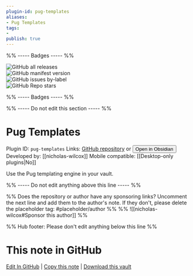 ```yaml
---
plugin-id: pug-templates
aliases:
- Pug Templates
tags: 
- 
publish: true
---
```


%% ----- Badges ----- %%

![GitHub all releases](https://img.shields.io/github/downloads/nicholas-wilcox/pug-templates-obsidian-plugin/total?color=573E7A&logo=github&style=for-the-badge)   
![GitHub manifest version](https://img.shields.io/github/manifest-json/v/nicholas-wilcox/pug-templates-obsidian-plugin?color=573E7A&logo=github&style=for-the-badge)   
![GitHub issues by-label](https://img.shields.io/github/issues/nicholas-wilcox/pug-templates-obsidian-plugin/help%20wanted?color=573E7A&logo=github&style=for-the-badge)   
![GitHub Repo stars](https://img.shields.io/github/stars/nicholas-wilcox/pug-templates-obsidian-plugin?color=573E7A&logo=github&style=for-the-badge)

%% ----- Badges ----- %%

%% ----- Do not edit this section ----- %%

# Pug Templates

Plugin ID: `pug-templates`
Links: [GitHub repository](https://github.com/nicholas-wilcox/pug-templates-obsidian-plugin) or [<button id=HH>Open in Obsidian</button>](obsidian://show-plugin?id=pug-templates)
Developed by: [[nicholas-wilcox]]
Mobile compatible: [[Desktop-only plugins|No]]

Use the Pug templating engine in your vault.

%% ----- Do not edit anything above this line ----- %% 

%% Does the repository or author have any sponsoring links? Uncomment the next line and add them to the author's note. If they don't, please delete the placeholder tag: #placeholder/author %%
%% ![[nicholas-wilcox#Sponsor this author]] %%

%% Hub footer: Please don't edit anything below this line %%

# This note in GitHub

<span class="git-footer">[Edit In GitHub](https://github.dev/obsidian-community/obsidian-hub/blob/main/02%20-%20Community%20Expansions/02.05%20All%20Community%20Expansions/Plugins/pug-templates.md "git-hub-edit-note") | [Copy this note](https://raw.githubusercontent.com/obsidian-community/obsidian-hub/main/02%20-%20Community%20Expansions/02.05%20All%20Community%20Expansions/Plugins/pug-templates.md "git-hub-copy-note") | [Download this vault](https://github.com/obsidian-community/obsidian-hub/archive/refs/heads/main.zip "git-hub-download-vault") </span>
